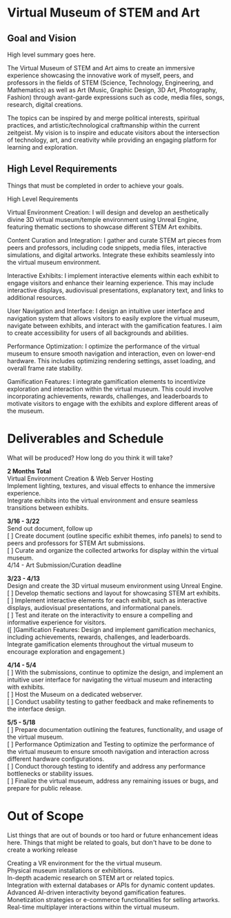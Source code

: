 # Virtual Museum of STEM and Art

## Goal and Vision

High level summary goes here.    
  
The Virtual Museum of STEM and Art aims to create an immersive experience showcasing the innovative work of myself, peers, and professors in the fields of STEM (Science, Technology, Engineering, and Mathematics) as well as Art (Music, Graphic Design, 3D Art, Photography, Fashion) through avant-garde expressions such as code, media files, songs, research, digital creations.
  
The topics can be inspired by and merge political interests, spiritual practices, and artistic/technological craftmanship within the current zeitgeist. My vision is to inspire and educate visitors about the intersection of technology, art, and creativity while providing an engaging platform for learning and exploration.

## High Level Requirements

Things that must be completed in order to achieve your goals.

High Level Requirements 
  
Virtual Environment Creation: I will design and develop an aesthetically divine 3D virtual museum/temple environment using Unreal Engine, featuring thematic sections to showcase different STEM Art exhibits.

Content Curation and Integration: I gather and curate STEM art pieces from peers and professors, including code snippets, media files, interactive simulations, and digital artworks. Integrate these exhibits seamlessly into the virtual museum environment.

Interactive Exhibits: I implement interactive elements within each exhibit to engage visitors and enhance their learning experience. This may include interactive displays, audiovisual presentations, explanatory text, and links to additional resources.

User Navigation and Interface: I design an intuitive user interface and navigation system that allows visitors to easily explore the virtual museum, navigate between exhibits, and interact with the gamification features. I aim to create accessibility for users of all backgrounds and abilities.

Performance Optimization: I optimize the performance of the virtual museum to ensure smooth navigation and interaction, even on lower-end hardware. This includes optimizing rendering settings, asset loading, and overall frame rate stability.

Gamification Features: I integrate gamification elements to incentivize exploration and interaction within the virtual museum. This could involve incorporating achievements, rewards, challenges, and leaderboards to motivate visitors to engage with the exhibits and explore different areas of the museum.

# Deliverables and Schedule
What will be produced? How long do you think it will take?

**2 Months Total**  
Virtual Environment Creation & Web Server Hosting  
Implement lighting, textures, and visual effects to enhance the immersive experience.  
Integrate exhibits into the virtual environment and ensure seamless transitions between exhibits.

**3/16 - 3/22**   
Send out document, follow up  
[ ] Create document (outline specific exhibit themes, info panels) to send to peers and professors for STEM Art submissions.   
[ ] Curate and organize the collected artworks for display within the virtual museum.  
4/14 - Art Submission/Curation deadline  

**3/23 - 4/13**  
Design and create the 3D virtual museum environment using Unreal Engine.  
[ ] Develop thematic sections and layout for showcasing STEM art exhibits.  
[ ] Implement interactive elements for each exhibit, such as interactive displays, audiovisual presentations, and informational panels.  
[ ] Test and iterate on the interactivity to ensure a compelling and informative experience for visitors.   
([ ]Gamification Features: Design and implement gamification mechanics, including achievements, rewards, challenges, and leaderboards.  
Integrate gamification elements throughout the virtual museum to encourage exploration and engagement.)  

**4/14 - 5/4**  
[ ] With the submissions, continue to optimize the design, and implement an intuitive user interface for navigating the virtual museum and interacting with exhibits.  
[ ] Host the Museum on a dedicated webserver.  
[ ] Conduct usability testing to gather feedback and make refinements to the interface design.  


**5/5 - 5/18**  
[ ] Prepare documentation outlining the features, functionality, and usage of the virtual museum.  
[ ] Performance Optimization and Testing to optimize the performance of the virtual museum to ensure smooth navigation and interaction across different hardware configurations.  
[ ] Conduct thorough testing to identify and address any performance bottlenecks or stability issues.  
[ ] Finalize the virtual museum, address any remaining issues or bugs, and prepare for public release.  

# Out of Scope

List things that are out of bounds or too hard or future enhancement ideas here.
Things that might be related to goals, but don't have to be done to create a working release

Creating a VR environment for the the virtual museum.  
Physical museum installations or exhibitions.  
In-depth academic research on STEM art or related topics.  
Integration with external databases or APIs for dynamic content updates.   
Advanced AI-driven interactivity beyond gamification features.  
Monetization strategies or e-commerce functionalities for selling artworks.  
Real-time multiplayer interactions within the virtual museum.  
